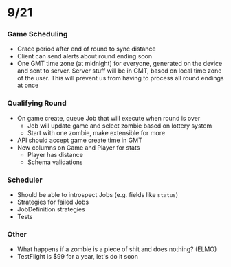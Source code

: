 # 9/21

### Game Scheduling

- Grace period after end of round to sync distance
- Client can send alerts about round ending soon
- One GMT time zone (at midnight) for everyone, generated on the device
and sent to server. Server stuff will be in GMT, based on local time zone
of the user. This will prevent us from having to process all round endings
at once

### Qualifying Round

- On game create, queue Job that will execute when round is over
  - Job will update game and select zombie based on lottery system
  - Start with one zombie, make extensible for more
- API should accept game create time in GMT
- New columns on Game and Player for stats
  - Player has distance
  - Schema validations

### Scheduler

- Should be able to introspect Jobs (e.g. fields like `status`)
- Strategies for failed Jobs
- JobDefinition strategies
- Tests

### Other

- What happens if a zombie is a piece of shit and does nothing? (ELMO)
- TestFlight is $99 for a year, let's do it soon

